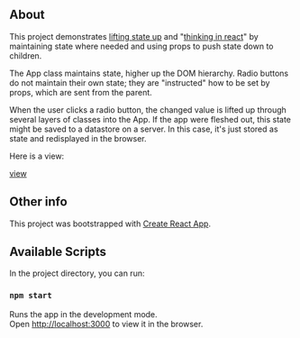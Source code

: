 ## About

This project demonstrates [lifting state up](https://reactjs.org/docs/lifting-state-up.html) and "[thinking in react](https://reactjs.org/docs/thinking-in-react.html)" by maintaining state where needed and using props to push state down to children.

The App class maintains state, higher up the DOM hierarchy. Radio buttons do not maintain their own state; they are "instructed" how to be set by props, which are sent from the parent.

When the user clicks a radio button, the changed value is lifted up through several layers of classes into the App. If the app were fleshed out, this state might be saved to a datastore on a server. In this case, it's just stored as state and redisplayed in the browser.

Here is a view:

[view](https://raw.githubusercontent.com/mdoery/react-radio-list/master/react-radio-list.png)

## Other info

This project was bootstrapped with [Create React App](https://github.com/facebook/create-react-app).

## Available Scripts

In the project directory, you can run:

### `npm start`

Runs the app in the development mode.<br>
Open [http://localhost:3000](http://localhost:3000) to view it in the browser.

